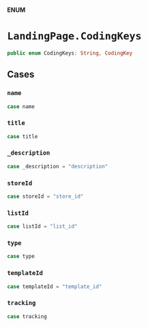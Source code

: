 **ENUM**

# `LandingPage.CodingKeys`

```swift
public enum CodingKeys: String, CodingKey
```

## Cases
### `name`

```swift
case name
```

### `title`

```swift
case title
```

### `_description`

```swift
case _description = "description"
```

### `storeId`

```swift
case storeId = "store_id"
```

### `listId`

```swift
case listId = "list_id"
```

### `type`

```swift
case type
```

### `templateId`

```swift
case templateId = "template_id"
```

### `tracking`

```swift
case tracking
```
